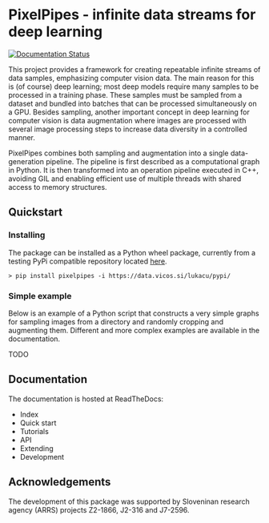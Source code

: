 
# PixelPipes - infinite data streams for deep learning

[![Documentation Status](https://readthedocs.org/projects/pixelpipes/badge/?version=latest)](https://pixelpipes.readthedocs.io/en/latest/?badge=latest)

This project provides a framework for creating repeatable infinite streams of data samples, emphasizing computer vision data. The main reason for this is (of course) deep learning; most deep models require many samples to be processed in a training phase. These samples must be sampled from a dataset and bundled into batches that can be processed simultaneously on a GPU. Besides sampling, another important concept in deep learning for computer vision is data augmentation where images are processed with several image processing steps to increase data diversity in a controlled manner.

PixelPipes combines both sampling and augmentation into a single data-generation pipeline. The pipeline is first described as a computational graph in Python. It is then transformed into an operation pipeline executed in C++, avoiding GIL and enabling efficient use of multiple threads with shared access to memory structures.

## Quickstart

### Installing

The package can be installed as a Python wheel package, currently from a testing PyPi compatible repository located [here](https://data.vicos.si/lukacu/pypi/).

```
> pip install pixelpipes -i https://data.vicos.si/lukacu/pypi/
```

### Simple example

Below is an example of a Python script that constructs a very simple graphs for sampling images from a directory and randomly cropping and augmenting them. Different and more complex examples are available in the documentation.

TODO

## Documentation

The documentation is hosted at ReadTheDocs:

 * Index
 * Quick start
 * Tutorials
 * API
 * Extending
 * Development

## Acknowledgements

The development of this package was supported by Sloveninan research agency (ARRS) projects Z2-1866, J2-316 and J7-2596.